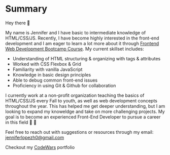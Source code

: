 # Summary

Hey there :wave: 

My name is Jennifer and I have basic to intermediate knowledge of HTML/CSS/JS. Recently, I have become highly interested in the front-end development and I am eager to learn a lot more about it through [Frontend Web Development Bootcamp Course](https://www.youtube.com/watch?v=zJSY8tbf_ys). My current skillset includes:

- Understanding of HTML structuring & organizing with tags & attributes
- Worked with CSS Flexbox & Grid
- Familiarity with vanilla JavaScript
- Knowledge in basic design principles
- Able to debug common front-end issues
- Proficiency in using Git & Github for collaboration

I currently work at a non-profit organization teaching the basics of HTML/CSS/JS every Fall to youth, as well as web development concepts throughout the year. This has helped me get deeper understanding, but I am looking to expand my knoweldge and take on more challenging projects. My goal is to become an experienced Front-End Developer to pursue a career in this field :white_heart: :raised_hands:

Feel free to reach out with suggestions or resources through my email: jenniferlopezh0@gmail.com

Checkout my [CodeWars](https://www.codewars.com/users/Jennifer-464) portfolio